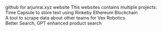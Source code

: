 github for arjunrai.xyz website
This websites contains multiple projects:  
Time Capsule to store text using Rinkeby Ethereum Blockchain  
A tool to scrape data about other teams for Vex Robotics  
Better Search, GPT enhanced product search  
